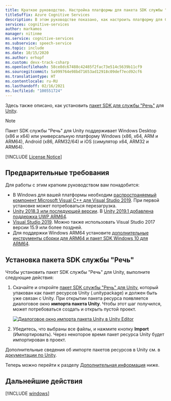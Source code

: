 ```yaml
---
title: Краткое руководство. Настройка платформы для пакета SDK службы "Речь" для C# (Unity) — служба "Речь"
titleSuffix: Azure Cognitive Services
description: В этом руководстве показано, как настроить платформу для C# (Unity) с пакетом SDK службы "Речь".
services: cognitive-services
author: markamos
manager: nitinme
ms.service: cognitive-services
ms.subservice: speech-service
ms.topic: include
ms.date: 10/15/2020
ms.author: erhopf
ms.custom: devx-track-csharp
ms.openlocfilehash: 58ce8dc67488c42485f2fac73e514c5639b11cf9
ms.sourcegitcommit: 5a999764e98bd71653ad12918c09def7ecd92cf6
ms.translationtype: HT
ms.contentlocale: ru-RU
ms.lasthandoff: 02/16/2021
ms.locfileid: "100551724"
---
```

Здесь также описано, как установить [пакет SDK для службы "Речь"](~/articles/cognitive-services/speech-service/speech-sdk.md) для [Unity](https://unity3d.com/).

> [!NOTE]
> Пакет SDK службы "Речь" для Unity поддерживает Windows Desktop (x86 и x64) или универсальную платформу Windows (x86, x64, ARM и ARM64), Android (x86, ARM32/64) и iOS (симулятор x64, ARM32 и ARM64).

[!INCLUDE [License Notice](~/includes/cognitive-services-speech-service-license-notice.md)]

## <a name="prerequisites"></a>Предварительные требования

Для работы с этим кратким руководством вам понадобится:

- В Windows для вашей платформы необходим [распространяемый компонент Microsoft Visual C++ для Visual Studio 2019](https://support.microsoft.com/en-us/topic/the-latest-supported-visual-c-downloads-2647da03-1eea-4433-9aff-95f26a218cc0). При первой установке может потребоваться перезагрузка.
- [Unity 2018.3 или последующей версии](https://store.unity.com/). В [Unity 2019.1 добавлена поддержка UWP ARM64](https://blogs.unity3d.com/2019/04/16/introducing-unity-2019-1/#universal).
- [Visual Studio 2019](https://visualstudio.microsoft.com/downloads/). Можно также использовать Visual Studio 2017 версии 15.9 или более поздней.
- Для поддержки Windows ARM64 установите [дополнительные инструменты сборки для ARM64 и пакет SDK Windows 10 для ARM64](https://blogs.windows.com/buildingapps/2018/11/15/official-support-for-windows-10-on-arm-development/).

## <a name="install-the-speech-sdk"></a>Установка пакета SDK службы "Речь"

Чтобы установить пакет SDK службы "Речь" для Unity, выполните следующие действия:

1. Скачайте и откройте [пакет SDK службы "Речь" для Unity](https://aka.ms/csspeech/unitypackage), который упакован как пакет ресурсов Unity (.unitypackage) и должен быть уже связан с Unity. При открытии пакета ресурса появляется диалоговое окно **импорта пакета Unity**. Чтобы этот шаг получился, может потребоваться создать и открыть пустой проект.

   [![Диалоговое окно импорта пакета Unity в Unity Editor](~/articles/cognitive-services/speech-service/media/sdk/qs-csharp-unity-01-import.png)](~/articles/cognitive-services/speech-service/media/sdk/qs-csharp-unity-01-import.png#lightbox)

1. Убедитесь, что выбраны все файлы, и нажмите кнопку **Import** (Импортировать). Через некоторое время пакет ресурса Unity будет импортирован в проект.

Дополнительные сведения об импорте пакетов ресурсов в Unity см. в [документации по Unity](https://docs.unity3d.com/Manual/AssetPackages.html).

Теперь можно перейти к разделу [Дополнительная информация](#next-steps) ниже.

## <a name="next-steps"></a>Дальнейшие действия

[!INCLUDE [windows](../quickstart-list.md)]
